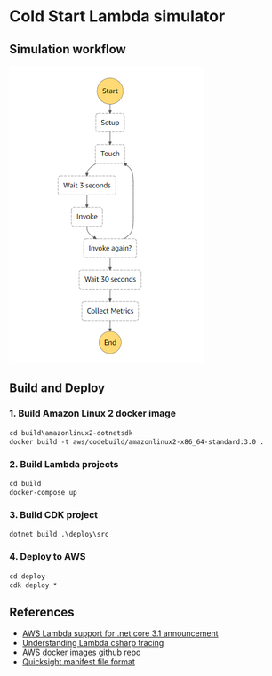 # Cold Start Lambda simulator

## Simulation workflow

![Simulation workflow](/simulation-workflow.png)

## Build and Deploy

### 1. Build Amazon Linux 2 docker image

```
cd build\amazonlinux2-dotnetsdk
docker build -t aws/codebuild/amazonlinux2-x86_64-standard:3.0 .
```

### 2. Build Lambda projects
```
cd build
docker-compose up
```

### 3. Build CDK project
```
dotnet build .\deploy\src
```

### 4. Deploy to AWS
```
cd deploy
cdk deploy *
```

## References

* [AWS Lambda support for .net core 3.1 announcement](https://aws.amazon.com/blogs/compute/announcing-aws-lambda-supports-for-net-core-3-1/)
* [Understanding Lambda csharp tracing](https://docs.aws.amazon.com/lambda/latest/dg/csharp-tracing.html)
* [AWS docker images github repo](https://github.com/aws/aws-codebuild-docker-images)
* [Quicksight manifest file format](https://docs.aws.amazon.com/quicksight/latest/user/supported-manifest-file-format.html)